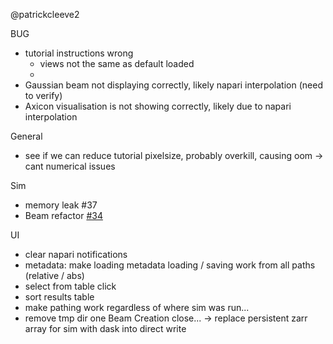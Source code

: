 

@patrickcleeve2

BUG
- tutorial instructions wrong
    - views not the same as default loaded
    - 
- Gaussian beam not displaying correctly, likely napari interpolation (need to verify)
- Axicon visualisation is not showing correctly, likely due to napari interpolation


General
- see if we can reduce tutorial pixelsize, probably overkill, causing oom -> cant numerical issues


Sim
- memory leak #37
- Beam refactor [#34](https://github.com/DeMarcoLab/juno/issues/34)

UI
- clear napari notifications
- metadata: make loading metadata loading / saving work from all paths (relative / abs)
- select from table click
- sort results table
- make pathing work regardless of where sim was run... 
- remove tmp dir one Beam Creation close... -> replace persistent zarr array for sim with dask into direct write


